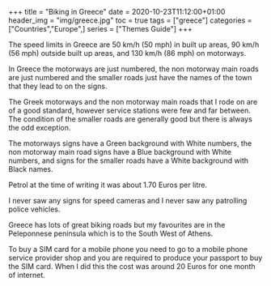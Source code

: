 +++
title = "Biking in Greece"
date = 2020-10-23T11:12:00+01:00
header_img = "img/greece.jpg"
toc = true
tags = ["greece"]
categories = ["Countries","Europe",]
series = ["Themes Guide"]
+++

The speed limits in Greece are 50 km/h (50 mph) in built up areas, 90 km/h (56 mph) outside built up areas, and 130 km/h (86 mph) on motorways.

In Greece the motorways are just numbered, the non motorway main roads are just numbered and the smaller roads just have the names of the town that they lead to on the signs.

The Greek motorways and the non motorway main roads that I rode on are of a good standard, however service stations were few and far between. The condition of the smaller roads are generally good but there is always the odd exception.

The motorways signs have a Green background with White numbers, the non motorway main road signs have a Blue background with White numbers, and signs for the smaller roads have a White background with Black names.

Petrol at the time of writing it was about 1.70 Euros per litre.

I never saw any signs for speed cameras and I never saw any patrolling police vehicles.

Greece has lots of great biking roads but my favourites are in the Peleponnese peninsula which is to the South West of Athens.

To buy a SIM card for a mobile phone you need to go to a mobile phone service provider shop and you are required to produce your passport to buy the SIM card. When I did this the cost was around 20 Euros for one month of internet.